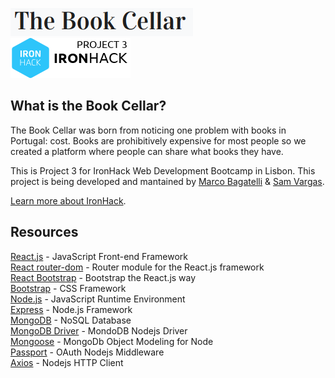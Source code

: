 <p>
  <a href="https://book-cellar.herokuapp.com/">
	  <img src="https://raw.githubusercontent.com/mbagatelli/project-books/master/readme-logo.png" alt="The Book Cellar"><br />
    <img src="https://raw.githubusercontent.com/mbagatelli/project-books/master/readme-project3.png" alt="IronHack Project 3: By Marco Bagatelli & Sam Vargas">
  </a>
</p>

## What is the Book Cellar?

The Book Cellar was born from noticing one problem with books in Portugal: cost. Books are prohibitively expensive for most people so we created a platform where people can share what books they have.

This is Project 3 for IronHack Web Development Bootcamp in Lisbon. This project is being developed and mantained by [Marco Bagatelli](https://github.com/mbagatelli) & [Sam Vargas](https://github.com/svargas-dev).

[Learn more about IronHack](https://www.ironhack.com/).


## Resources
[React.js](https://reactjs.org/) - JavaScript Front-end Framework<br />
[React router-dom](https://www.npmjs.com/package/react-router-dom) - Router module for the React.js framework<br />
[React Bootstrap](https://www.npmjs.com/package/react-bootstrap) - Bootstrap the React.js way<br />
[Bootstrap](https://getbootstrap.com/) - CSS Framework<br />
[Node.js](https://nodejs.org/) - JavaScript Runtime Environment<br />
[Express](https://expressjs.com/) - Node.js Framework<br />
[MongoDB](https://docs.mongodb.com/) - NoSQL Database<br />
[MongoDB Driver](https://mongodb.github.io/node-mongodb-native/) - MondoDB Nodejs Driver<br />
[Mongoose](https://mongoosejs.com/) - MongoDb Object Modeling for Node<br />
[Passport](https://date-fns.org/) - OAuth Nodejs Middleware<br />
[Axios](https://github.com/axios/axios) - Nodejs HTTP Client
